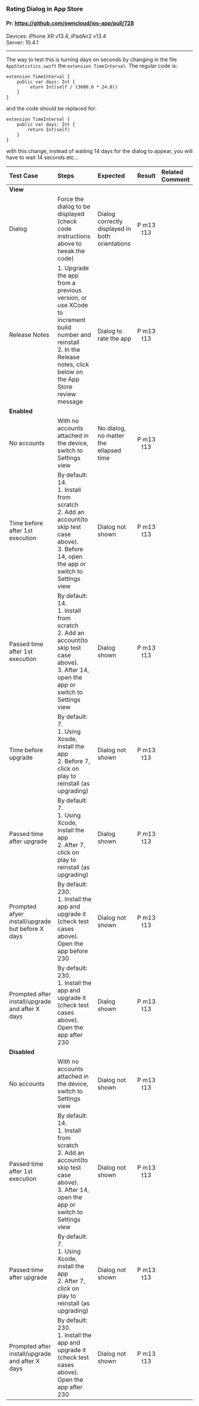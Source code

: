 ### Rating Dialog in App Store

#### Pr: https://github.com/owncloud/ios-app/pull/728

Devices: iPhone XR v13.4, iPadAir2 v13.4<br>
Server: 10.4.1

---

The way to test this is turning days on seconds by changing in the file `AppStatistics.swift` the `extension TimeInterval`. The regular code is:

```
extension TimeInterval {
	public var days: Int {
		 eturn Int(self / (3600.0 * 24.0))
	}
}
```

and the code should be replaced for:

```
extension TimeInterval {
	public var days: Int {
		return Int(self)
	}
}
```

with this change, instead of waiting 14 days for the dialog to appear, you will have to wait 14 seconds etc... 
 
| Test Case | Steps | Expected | Result | Related Comment | 
| :-------- | :---- | :------- | :----: | :-------------- | 
|**View**|
| Dialog | Force the dialog to be displayed (check code instructions above to tweak the code) | Dialog correctly displayed in both orientations | P m13 t13 |  |
| Release Notes | 1. Upgrade the app from a previous version, or use XCode to increment build number and reinstall<br>2. In the Release notes, click below on the App Store review message| Dialog to rate the app | P m13 t13 |  |
|**Enabled**|
| No accounts | With no accounts attached in the device, switch to Settings view | No dialog, no matter the ellapsed time | P m13 t13 | |
| Time before after 1st execution | By default: 14. <br>1. Install from scratch<br>2. Add an account(to skip test case above).<br>3. Before 14, open the app or switch to Settings view| Dialog not shown | P m13 t13 | |
| Passed time after 1st execution | By default: 14. <br>1. Install from scratch<br>2. Add an account(to skip test case above).<br>3. After 14, open the app or switch to Settings view| Dialog shown | P m13 t13 |
| Time before upgrade | By default: 7. <br>1. Using Xcode, install the app<br>2. Before 7, click on play to reinstall (as upgrading)| Dialog not shown | P m13 t13 | |
| Passed time after upgrade | By default: 7. <br>1. Using Xcode, install the app<br>2. After 7, click on play to reinstall (as upgrading)| Dialog shown | P m13 t13 | |
| Prompted afyer install/upgrade but before X days | By default: 230.<br>1. Install the app and upgrade it (check test cases above).<br>Open the app before 230 | Dialog not shown | P m13 t13 | |
| Prompted after install/upgrade and after X days | By default: 230.<br>1. Install the app and upgrade it (check test cases above).<br>Open the app after 230 | Dialog shown | P m13 t13 | |
|**Disabled**|
| No accounts | With no accounts attached in the device, switch to Settings view | Dialog not shown | P m13 t13 | |
| Passed time after 1st execution | By default: 14. <br>1. Install from scratch<br>2. Add an account(to skip test case above).<br>3. After 14, open the app or switch to Settings view| Dialog not shown | P m13 t13 |
| Passed time after upgrade | By default: 7. <br>1. Using Xcode, install the app<br>2. After 7, click on play to reinstall (as upgrading)| Dialog not shown | P m13 t13 | |
| Prompted after install/upgrade and after X days | By default: 230.<br>1. Install the app and upgrade it (check test cases above).<br>Open the app after 230 | Dialog not shown | P m13 t13| |